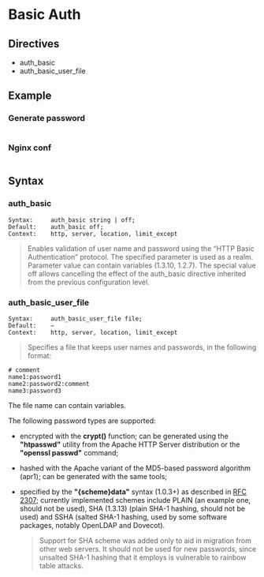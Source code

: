# Basic Auth

## Directives

- auth_basic
- auth_basic_user_file

## Example

### Generate password

```bash

```

### Nginx conf

```nginx

```

## Syntax

### auth_basic

```nginx
Syntax:     auth_basic string | off;
Default:    auth_basic off;
Context:    http, server, location, limit_except
```

> Enables validation of user name and password using the “HTTP Basic Authentication” protocol. The specified parameter is used as a realm. Parameter value can contain variables (1.3.10, 1.2.7). The special value off allows cancelling the effect of the auth_basic directive inherited from the previous configuration level.

### auth_basic_user_file

```nginx
Syntax:     auth_basic_user_file file;
Default:    —
Context:    http, server, location, limit_except
```

> Specifies a file that keeps user names and passwords, in the following format:

```
# comment
name1:password1
name2:password2:comment
name3:password3
```

The file name can contain variables.

The following password types are supported:

- encrypted with the **crypt()** function; can be generated using the **"htpasswd"** utility from the Apache HTTP Server distribution or the **"openssl passwd"** command;
- hashed with the Apache variant of the MD5-based password algorithm (apr1); can be generated with the same tools;
- specified by the **"{scheme}data"** syntax (1.0.3+) as described in [RFC 2307][2307]; currently implemented schemes include PLAIN (an example one, should not be used), SHA (1.3.13) (plain SHA-1 hashing, should not be used) and SSHA (salted SHA-1 hashing, used by some software packages, notably OpenLDAP and Dovecot).

    > Support for SHA scheme was added only to aid in migration from other web servers. It should not be used for new passwords, since unsalted SHA-1 hashing that it employs is vulnerable to rainbow table attacks.

[2307]: https://tools.ietf.org/html/rfc2307#section-5.3
